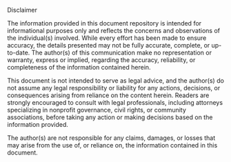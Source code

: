 Disclaimer

The information provided in this document repository is intended for informational purposes only and reflects the concerns and observations of the individual(s) involved. While every effort has been made to ensure accuracy, the details presented may not be fully accurate, complete, or up-to-date. The author(s) of this communication make no representation or warranty, express or implied, regarding the accuracy, reliability, or completeness of the information contained herein.

This document is not intended to serve as legal advice, and the author(s) do not assume any legal responsibility or liability for any actions, decisions, or consequences arising from reliance on the content herein. Readers are strongly encouraged to consult with legal professionals, including attorneys specializing in nonprofit governance, civil rights, or community associations, before taking any action or making decisions based on the information provided.

The author(s) are not responsible for any claims, damages, or losses that may arise from the use of, or reliance on, the information contained in this document.
